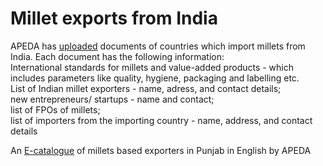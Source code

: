 # Millet exports from India

APEDA has [uploaded](https://apeda.gov.in/milletportal/ECatalogue\_Importing\_Counrties.html) documents of countries which import millets from India. Each document has the following information:\
International standards for millets and value-added products - which includes parameters like quality, hygiene, packaging and labelling etc.\
List of Indian millet exporters - name, adress, and contact details; \
new entrepreneurs/ startups - name and contact; \
list of FPOs of millets; \
list of importers from the importing country - name, address, and contact details&#x20;

An [E-catalogue](https://apeda.gov.in/apedawebsite/SubHead\_Products/Punjab\_Millet\_Value\_Added\_Products\_Catalogue.pdf) of millets based exporters in Punjab in English by APEDA

